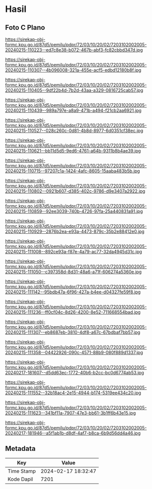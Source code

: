 # Hasil

## Foto C Plano

https://sirekap-obj-formc.kpu.go.id/87d5/pemilu/pdpr/72/03/10/20/02/7203102002005-20240215-110223--ed7c8e38-b072-467b-abf3-fc82cbbd347d.jpg

https://sirekap-obj-formc.kpu.go.id/87d5/pemilu/pdpr/72/03/10/20/02/7203102002005-20240215-110307--4b096008-321a-455e-acf5-edbd12180b8f.jpg

https://sirekap-obj-formc.kpu.go.id/87d5/pemilu/pdpr/72/03/10/20/02/7203102002005-20240215-110405--9df22b4d-7b2d-43aa-a329-0816725cab57.jpg

https://sirekap-obj-formc.kpu.go.id/87d5/pemilu/pdpr/72/03/10/20/02/7203102002005-20240215-110439--989a797e-a8a9-471b-a494-f21cb2aa6921.jpg

https://sirekap-obj-formc.kpu.go.id/87d5/pemilu/pdpr/72/03/10/20/02/7203102002005-20240215-110527--028c260c-0d81-4b8d-8977-6d0351cf38ec.jpg

https://sirekap-obj-formc.kpu.go.id/87d5/pemilu/pdpr/72/03/10/20/02/7203102002005-20240215-110621--bb11d5d5-9ed6-4761-a64b-9311b8b4ae39.jpg

https://sirekap-obj-formc.kpu.go.id/87d5/pemilu/pdpr/72/03/10/20/02/7203102002005-20240215-110715--97207c1a-1424-4afc-8605-15aaba483b5b.jpg

https://sirekap-obj-formc.kpu.go.id/87d5/pemilu/pdpr/72/03/10/20/02/7203102002005-20240215-110802--0921b607-d385-402c-9786-d9e3407a2922.jpg

https://sirekap-obj-formc.kpu.go.id/87d5/pemilu/pdpr/72/03/10/20/02/7203102002005-20240215-110859--92ee3039-740b-4726-97fa-25a440831a91.jpg

https://sirekap-obj-formc.kpu.go.id/87d5/pemilu/pdpr/72/03/10/20/02/7203102002005-20240215-110929--2876b2ea-e93a-4473-879c-35b2e88412e0.jpg

https://sirekap-obj-formc.kpu.go.id/87d5/pemilu/pdpr/72/03/10/20/02/7203102002005-20240215-111008--892ce93a-f87e-4a79-ac77-32da4945d31c.jpg

https://sirekap-obj-formc.kpu.go.id/87d5/pemilu/pdpr/72/03/10/20/02/7203102002005-20240215-111050--c397358d-8d31-48a6-a71f-606274a5360e.jpg

https://sirekap-obj-formc.kpu.go.id/87d5/pemilu/pdpr/72/03/10/20/02/7203102002005-20240215-111142--95bdb47a-6f96-427a-b4ee-d04327fe59f8.jpg

https://sirekap-obj-formc.kpu.go.id/87d5/pemilu/pdpr/72/03/10/20/02/7203102002005-20240215-111236--ff0cf04c-8d26-4200-8e52-711668554bad.jpg

https://sirekap-obj-formc.kpu.go.id/87d5/pemilu/pdpr/72/03/10/20/02/7203102002005-20240215-111307--eb8687eb-3810-4df8-a67c-67bdbaf7bb57.jpg

https://sirekap-obj-formc.kpu.go.id/87d5/pemilu/pdpr/72/03/10/20/02/7203102002005-20240215-111358--04422926-090c-4571-88b9-080f889d1337.jpg

https://sirekap-obj-formc.kpu.go.id/87d5/pemilu/pdpr/72/03/10/20/02/7203102002005-20240217-181607--d5dd63ec-1772-40b6-b2cc-bc0d6774ab53.jpg

https://sirekap-obj-formc.kpu.go.id/87d5/pemilu/pdpr/72/03/10/20/02/7203102002005-20240215-111552--32b18ac4-2e15-4944-b174-5319ee434c20.jpg

https://sirekap-obj-formc.kpu.go.id/87d5/pemilu/pdpr/72/03/10/20/02/7203102002005-20240215-111623--341bf11a-7907-47e3-bb61-3b1ff6b43e15.jpg

https://sirekap-obj-formc.kpu.go.id/87d5/pemilu/pdpr/72/03/10/20/02/7203102002005-20240217-181946--a5f1ab1b-d8df-4af7-b8ca-6b9d56dd4a46.jpg


## Metadata

| Key        | Value               |
| ---------- | ------------------- |
| Time Stamp | 2024-02-17 18:32:47 |
| Kode Dapil | 7201                |



